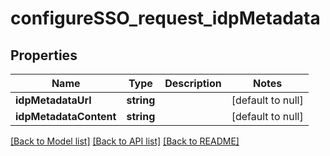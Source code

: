 # configureSSO_request_idpMetadata

## Properties
Name | Type | Description | Notes
------------ | ------------- | ------------- | -------------
**idpMetadataUrl** | **string** |  | [default to null]
**idpMetadataContent** | **string** |  | [default to null]

[[Back to Model list]](../README.md#documentation-for-models) [[Back to API list]](../README.md#documentation-for-api-endpoints) [[Back to README]](../README.md)


